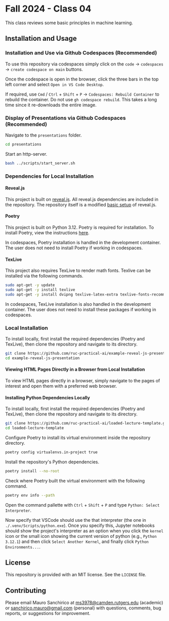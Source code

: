 # Fall 2024 - Class 04

This class reviews some basic principles in machine learning.

## Installation and Usage

### Installation and Use via Github Codespaces (Recommended)

To use this repository via codespaces simply click on the `code` &rarr; `codespaces` &rarr; `create codespace on main` buttons.

Once the codespace is open in the browser, click the three bars in the top left corner and select `Open in VS Code Desktop`.

If required, use `Cmd` / `Ctrl` + `Shift` + `P` &rarr; `Codespaces: Rebuild Container` to rebuild the container. Do not use `gh codespace rebuild`. This takes a long time since it re-downloads the entire image.

### Display of Presentations via Github Codespaces (Recommended)

Navigate to the `presentations` folder.

```bash
cd presentations
```

Start an http-server.

```bash
bash ../scripts/start_server.sh
```

### Dependencies for Local Installation

#### Reveal.js

This project is built on [reveal.js](https://revealjs.com/). All reveal.js dependencies are included in the repository. The repository itself is a modified [basic setup](https://revealjs.com/installation/#basic-setup) of reveal.js.

#### Poetry

This project is built on Python 3.12. Poetry is required for installation. To install Poetry, view the instructions [here](https://python-poetry.org/docs/).

In codespaces, Poetry installation is handled in the development container. The user does not need to install Poetry if working in codespaces.

#### TexLive

This project also requires TexLive to render math fonts. Texlive can be installed via the following commands.

```bash
sudo apt-get -y update
sudo apt-get -y install texlive
sudo apt-get -y install dvipng texlive-latex-extra texlive-fonts-recommended cm-super
```

In codespaces, TexLive installation is also handled in the development container. The user does not need to install these packages if working in codespaces.

### Local Installation

To install locally, first install the required dependencies (Poetry and TexLive), then clone the repository and navigate to its directory.

```bash
git clone https://github.com/ruc-practical-ai/example-reveal-js-presentation.git
cd example-reveal-js-presentation
```

#### Viewing HTML Pages Directly in a Browser from Local Installation

To view HTML pages directly in a browser, simply navigate to the pages of interest and open them with a preferred web browser.

#### Installing Python Dependencies Locally

To install locally, first install the required dependencies (Poetry and TexLive), then clone the repository and navigate to its directory.

```bash
git clone https://github.com/ruc-practical-ai/loaded-lecture-template.git
cd loaded-lecture-template
```

Configure Poetry to install its virtual environment inside the repository directory.

```bash
poetry config virtualenvs.in-project true
```

Install the repository's Python dependencies.

```bash
poetry install --no-root
```

Check where Poetry built the virtual environment with the following command.

```bash
poetry env info --path
```

Open the command pallette with `Ctrl` + `Shift` + `P` and type `Python: Select Interpreter`.

Now specify that VSCode should use the that interpreter (the one in `./.venv/Scripts/python.exe`). Once you specify this, Jupyter notebooks should show the project's interpreter as an option when you click the `kernel` icon or the small icon showing the current version of python (e.g., `Python 3.12.1`) and then click `Select Another Kernel`, and finally click `Python Environments...`.

## License

This repository is provided with an MIT license. See the `LICENSE` file.

## Contributing

Please email Mauro Sanchirico at ms3978@camden.rutgers.edu (academic) or sanchirico.mauro@gmail.com (personal) with questions, comments, bug reports, or suggestions for improvement.

